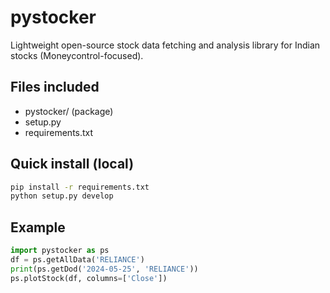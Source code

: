 # pystocker

Lightweight open-source stock data fetching and analysis library for Indian stocks (Moneycontrol-focused).

## Files included
- pystocker/ (package)
- setup.py
- requirements.txt

## Quick install (local)
```bash
pip install -r requirements.txt
python setup.py develop
```

## Example
```python
import pystocker as ps
df = ps.getAllData('RELIANCE')
print(ps.getDod('2024-05-25', 'RELIANCE'))
ps.plotStock(df, columns=['Close'])
```
